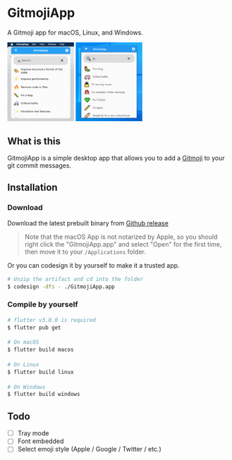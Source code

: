 # GitmojiApp

A Gitmoji app for macOS, Linux, and Windows.

<img src=.github/assets/app_macos.png width=30%>
<img src=.github/assets/app_windows.png width=30%>

## What is this

GitmojiApp is a simple desktop app that allows you to add a [Gitmoji](https://gitmoji.dev) to your git commit messages.

## Installation

### Download

Download the latest prebuilt binary from [Github release](https://github.com/patrick-fu/GitmojiApp/releases)

> Note that the  macOS App is not notarized by Apple, so you should right click the "GitmojiApp.app" and select "Open" for the first time, then move it to your `/Applications` folder.

Or you can codesign it by yourself to make it a trusted app.

```bash
# Unzip the artifact and cd into the folder
$ codesign -dfs - ./GitmojiApp.app
```

### Compile by yourself

```bash
# flutter v3.0.0 is required
$ flutter pub get

# On macOS
$ flutter build macos

# On Linux
$ flutter build linux

# On Windows
$ flutter build windows
```

## Todo

- [ ] Tray mode
- [ ] Font embedded
- [ ] Select emoji style (Apple / Google / Twitter / etc.)

